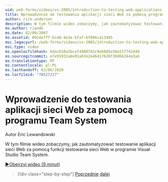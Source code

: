 ```yaml
---
uid: web-forms/videos/vs-2005/introduction-to-testing-web-applications-with-team-system
title: Wprowadzenie do testowania aplikacji sieci Web za pomocą programu Team System | Microsoft Docs
author: rick-anderson
description: W tym filmie wideo zobaczymy, jak zautomatyzować testowanie aplikacji sieci Web za pomocą funkcji testowania sieci Web w programie Visual Studio Team System.
ms.author: riande
ms.date: 02/09/2007
ms.assetid: 0924e7ff-b148-4a3e-bfaf-6f866ca13495
msc.legacyurl: /web-forms/videos/vs-2005/introduction-to-testing-web-applications-with-team-system
msc.type: video
ms.openlocfilehash: 6dac810a2bcef49807d2c9eb605e50a15f742449
ms.sourcegitcommit: e7e91932a6e91a63e2e46417626f39d6b244a3ab
ms.translationtype: MT
ms.contentlocale: pl-PL
ms.lasthandoff: 03/06/2020
ms.locfileid: "78527217"
---
```

# <a name="introduction-to-testing-web-applications-with-team-system"></a>Wprowadzenie do testowania aplikacji sieci Web za pomocą programu Team System

Autor Eric Lewandowski

W tym filmie wideo zobaczymy, jak zautomatyzować testowanie aplikacji sieci Web za pomocą funkcji testowania sieci Web w programie Visual Studio Team System.

[&#9654;Obejrzyj wideo (9 minut)](https://channel9.msdn.com/Blogs/ASP-NET-Site-Videos/introduction-to-testing-web-applications-with-team-system)

> [!div class="step-by-step"]
> [Poprzednie](introduction-to-unit-testing-with-team-system.md)
> [dalej](introduction-to-load-testing-web-applications-with-team-system.md)
